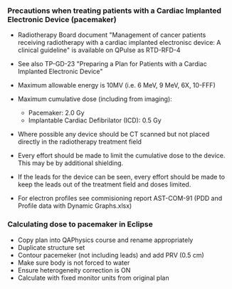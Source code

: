 ### Precautions when treating patients with a Cardiac Implanted Electronic Device (pacemaker)

- Radiotherapy Board document "Management of cancer patients receiving radiotherapy with a cardiac implanted electronisc device: A clinical guideline" is available on QPulse as RTD-RFD-4

- See also TP-GD-23 "Preparing a Plan for Patients with a Cardiac Implanted Electronic Device"

- Maximum allowable energy is 10MV (i.e. 6 MeV, 9 MeV, 6X, 10-FFF)

- Maximum cumulative dose (including from imaging):
  - Pacemaker: 2.0 Gy
  - Implantable Cardiac Defibrilator (ICD): 0.5 Gy

- Where possible any device should be CT scanned but not placed directly in the radiotherapy treatment field
- Every effort should be made to limit the cumulative dose to the device. This may be by additional shielding.
- If the leads for the device can be seen, every effort should be made to keep the leads out of the treatment field and doses limited.

- For electron profiles see commisioning report AST-COM-91 (PDD and Profile data with Dynamic Graphs.xlsx)


### Calculating dose to pacemaker in Eclipse

- Copy plan into QAPhysics course and rename appropriately
- Duplicate structure set
- Contour pacemeker (not including leads) and add PRV (0.5 cm)
- Make sure body is not forced to water
- Ensure heterogeneity correction is ON
- Calculate with fixed monitor units from original plan
